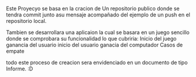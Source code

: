 Este Proyecyo se basa en la cracion de Un repositorio publico donde se tendra commit junto asu mensaje acompañado del ejemplo de un push en el repositorio local.

Tambien se desarrollara una aplicaion la cual se basara en un juego sencillo donde se comprobara su funcionalidad lo que cubriria:
Inicio del juego
ganancia del usuario
inicio del usuario
ganacia del computador
Casos de empate

todo este proceso de creacion sera envidenciado en un documento de tipo Informe. :D